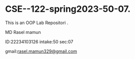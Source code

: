 # CSE--122-spring2023-50-07.
This is an OOP Lab Repositori .


MD Rasel mamun


ID:22234103126
intake:50
sec:07

gmail:rasel.mamun329@gmail.com

